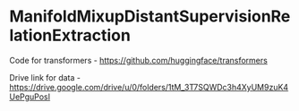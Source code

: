 # ManifoldMixupDistantSupervisionRelationExtraction

Code for transformers - https://github.com/huggingface/transformers

Drive link for data - https://drive.google.com/drive/u/0/folders/1tM_3T7SQWDc3h4XyUM9zuK4UePguPosI
